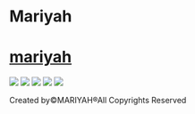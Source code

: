 # Mariyah
# [mariyah](https://code.dcoder.tech/files/project/6172175c37c96b8f670160e2/mariyah) 
![](https://assets.dcoder.tech/61381f035dac330612ecaca0/6172078ec8ac9f07047f3a12/image1865.jpg) 
![](https://assets.dcoder.tech/61381f035dac330612ecaca0/6172078ec8ac9f07047f3a12/image1879.jpg) 
![](https://assets.dcoder.tech/61381f035dac330612ecaca0/6172078ec8ac9f07047f3a12/image1877.jpg) 
![](https://assets.dcoder.tech/61381f035dac330612ecaca0/6172078ec8ac9f07047f3a12/image1876.jpg) 
![](https://assets.dcoder.tech/61381f035dac330612ecaca0/6172078ec8ac9f07047f3a12/image1866.jpg)  



Created by©MARIYAH®All Copyrights Reserved
